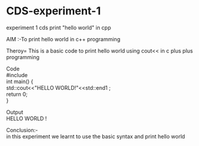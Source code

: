 # CDS-experiment-1
experiment 1 cds print "hello world" in cpp


AIM :-To print hello world in c++ programming <br>

Theroy= This is a  basic code to print hello world using cout<< in c plus plus programming <br>

Code <br>
#include<iostreamh>  <br>
int main() {  <br>
    std::cout<<"HELLO WORLD!"<<std::end1 ; <br>
    return 0;  <br>
} <br>

Output <br>
HELLO WORLD !  <br>

Conclusion:- <br>
in this experiment we learnt to use the basic syntax and print hello world 
